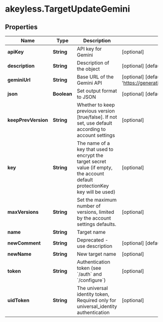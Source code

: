 # akeyless.TargetUpdateGemini

## Properties

Name | Type | Description | Notes
------------ | ------------- | ------------- | -------------
**apiKey** | **String** | API key for Gemini | [optional] 
**description** | **String** | Description of the object | [optional] [default to &#39;default_comment&#39;]
**geminiUrl** | **String** | Base URL of the Gemini API | [optional] [default to &#39;https://generativelanguage.googleapis.com&#39;]
**json** | **Boolean** | Set output format to JSON | [optional] [default to false]
**keepPrevVersion** | **String** | Whether to keep previous version [true/false]. If not set, use default according to account settings | [optional] 
**key** | **String** | The name of a key that used to encrypt the target secret value (if empty, the account default protectionKey key will be used) | [optional] 
**maxVersions** | **String** | Set the maximum number of versions, limited by the account settings defaults. | [optional] 
**name** | **String** | Target name | 
**newComment** | **String** | Deprecated - use description | [optional] [default to &#39;default_comment&#39;]
**newName** | **String** | New target name | [optional] 
**token** | **String** | Authentication token (see &#x60;/auth&#x60; and &#x60;/configure&#x60;) | [optional] 
**uidToken** | **String** | The universal identity token, Required only for universal_identity authentication | [optional] 


